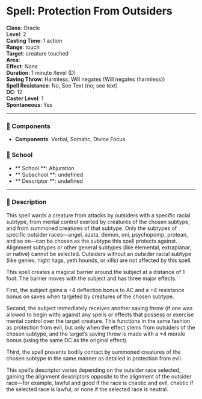 
# Spell: Protection From Outsiders
**Class**: Oracle  
**Level**: 2  
**Casting Time**: 1 action  
**Range**: touch  
**Target**: creature touched  
**Area**:   
**Effect**: _None_  
**Duration**: 1 minute /level (D)  
**Saving Throw**: Harmless, Will negates (Will negates (harmless))  
**Spell Resistance**: No, See Text (no; see text)  
**DC**: 12  
**Caster Level**: 1  
**Spontaneous**: Yes

---

### 🔮 Components
- **Components**: Verbal, Somatic, Divine Focus

### 🏫 School
- ** School **: Abjuration
- ** Subschool **: undefined
- ** Descriptor **: undefined
---

### 📜 Description
This spell wards a creature from attacks by outsiders with a specific racial subtype, from mental control exerted by creatures of the chosen subtype, and from summoned creatures of that subtype. Only the subtypes of specific outsider races—angel, azata, demon, oni, psychopomp, protean, and so on—can be chosen as the subtype this spell protects against. Alignment subtypes or other general subtypes (like elemental, extraplanar, or native) cannot be selected. Outsiders without an outsider racial subtype (like genies, night hags, yeth hounds, or xills) are not affected by this spell.

This spell creates a magical barrier around the subject at a distance of 1 foot. The barrier moves with the subject and has three major effects.

First, the subject gains a +4 deflection bonus to AC and a +4 resistance bonus on saves when targeted by creatures of the chosen subtype.

Second, the subject immediately receives another saving throw (if one was allowed to begin with) against any spells or effects that possess or exercise mental control over the target creature. This functions in the same fashion as protection from evil, but only when the effect stems from outsiders of the chosen subtype, and the target’s saving throw is made with a +4 morale bonus (using the same DC as the original effect).

Third, the spell prevents bodily contact by summoned creatures of the chosen subtype in the same manner as detailed in protection from evil.

This spell’s descriptor varies depending on the outsider race selected, gaining the alignment descriptors opposite to the alignment of the outsider race—for example, lawful and good if the race is chaotic and evil, chaotic if the selected race is lawful, or none if the selected race is neutral.
